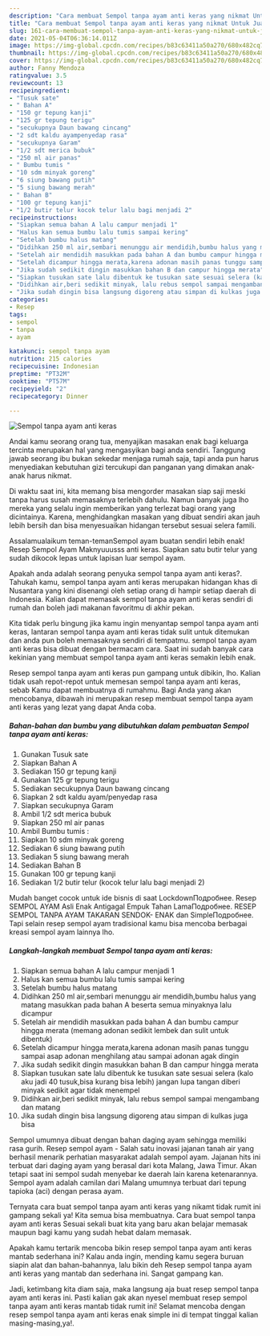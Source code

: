 ```yaml
---
description: "Cara membuat Sempol tanpa ayam anti keras yang nikmat Untuk Jualan"
title: "Cara membuat Sempol tanpa ayam anti keras yang nikmat Untuk Jualan"
slug: 161-cara-membuat-sempol-tanpa-ayam-anti-keras-yang-nikmat-untuk-jualan
date: 2021-05-04T06:36:14.011Z
image: https://img-global.cpcdn.com/recipes/b83c63411a50a270/680x482cq70/sempol-tanpa-ayam-anti-keras-foto-resep-utama.jpg
thumbnail: https://img-global.cpcdn.com/recipes/b83c63411a50a270/680x482cq70/sempol-tanpa-ayam-anti-keras-foto-resep-utama.jpg
cover: https://img-global.cpcdn.com/recipes/b83c63411a50a270/680x482cq70/sempol-tanpa-ayam-anti-keras-foto-resep-utama.jpg
author: Fanny Mendoza
ratingvalue: 3.5
reviewcount: 13
recipeingredient:
- "Tusuk sate"
- " Bahan A"
- "150 gr tepung kanji"
- "125 gr tepung terigu"
- "secukupnya Daun bawang cincang"
- "2 sdt kaldu ayampenyedap rasa"
- "secukupnya Garam"
- "1/2 sdt merica bubuk"
- "250 ml air panas"
- " Bumbu tumis "
- "10 sdm minyak goreng"
- "6 siung bawang putih"
- "5 siung bawang merah"
- " Bahan B"
- "100 gr tepung kanji"
- "1/2 butir telur kocok telur lalu bagi menjadi 2"
recipeinstructions:
- "Siapkan semua bahan A lalu campur menjadi 1"
- "Halus kan semua bumbu lalu tumis sampai kering"
- "Setelah bumbu halus matang"
- "Didihkan 250 ml air,sembari menunggu air mendidih,bumbu halus yang matang masukkan pada bahan A beserta semua minyaknya lalu dicampur"
- "Setelah air mendidih masukkan pada bahan A dan bumbu campur hingga merata (memang adonan sedikit lembek dan sulit untuk dibentuk)"
- "Setelah dicampur hingga merata,karena adonan masih panas tunggu sampai asap adonan menghilang atau sampai adonan agak dingin"
- "Jika sudah sedikit dingin masukkan bahan B dan campur hingga merata"
- "Siapkan tusukan sate lalu dibentuk ke tusukan sate sesuai selera (kalo aku jadi 40 tusuk,bisa kurang bisa lebih) jangan lupa tangan diberi minyak sedikit agar tidak menempel"
- "Didihkan air,beri sedikit minyak, lalu rebus sempol sampai mengambang dan matang"
- "Jika sudah dingin bisa langsung digoreng atau simpan di kulkas juga bisa"
categories:
- Resep
tags:
- sempol
- tanpa
- ayam

katakunci: sempol tanpa ayam 
nutrition: 215 calories
recipecuisine: Indonesian
preptime: "PT32M"
cooktime: "PT57M"
recipeyield: "2"
recipecategory: Dinner

---
```



![Sempol tanpa ayam anti keras](https://img-global.cpcdn.com/recipes/b83c63411a50a270/680x482cq70/sempol-tanpa-ayam-anti-keras-foto-resep-utama.jpg)

Andai kamu seorang orang tua, menyajikan masakan enak bagi keluarga tercinta merupakan hal yang mengasyikan bagi anda sendiri. Tanggung jawab seorang ibu bukan sekedar menjaga rumah saja, tapi anda pun harus menyediakan kebutuhan gizi tercukupi dan panganan yang dimakan anak-anak harus nikmat.

Di waktu  saat ini, kita memang bisa mengorder masakan siap saji meski tanpa harus susah memasaknya terlebih dahulu. Namun banyak juga lho mereka yang selalu ingin memberikan yang terlezat bagi orang yang dicintainya. Karena, menghidangkan masakan yang dibuat sendiri akan jauh lebih bersih dan bisa menyesuaikan hidangan tersebut sesuai selera famili. 

Assalamualaikum teman-temanSempol ayam buatan sendiri lebih enak! Resep Sempol Ayam Maknyuuusss anti keras. Siapkan satu butir telur yang sudah dikocok lepas untuk lapisan luar sempol ayam.

Apakah anda adalah seorang penyuka sempol tanpa ayam anti keras?. Tahukah kamu, sempol tanpa ayam anti keras merupakan hidangan khas di Nusantara yang kini disenangi oleh setiap orang di hampir setiap daerah di Indonesia. Kalian dapat memasak sempol tanpa ayam anti keras sendiri di rumah dan boleh jadi makanan favoritmu di akhir pekan.

Kita tidak perlu bingung jika kamu ingin menyantap sempol tanpa ayam anti keras, lantaran sempol tanpa ayam anti keras tidak sulit untuk ditemukan dan anda pun boleh memasaknya sendiri di tempatmu. sempol tanpa ayam anti keras bisa dibuat dengan bermacam cara. Saat ini sudah banyak cara kekinian yang membuat sempol tanpa ayam anti keras semakin lebih enak.

Resep sempol tanpa ayam anti keras pun gampang untuk dibikin, lho. Kalian tidak usah repot-repot untuk memesan sempol tanpa ayam anti keras, sebab Kamu dapat membuatnya di rumahmu. Bagi Anda yang akan mencobanya, dibawah ini merupakan resep membuat sempol tanpa ayam anti keras yang lezat yang dapat Anda coba.

<!--inarticleads1-->

##### Bahan-bahan dan bumbu yang dibutuhkan dalam pembuatan Sempol tanpa ayam anti keras:

1. Gunakan Tusuk sate
1. Siapkan  Bahan A
1. Sediakan 150 gr tepung kanji
1. Gunakan 125 gr tepung terigu
1. Sediakan secukupnya Daun bawang cincang
1. Siapkan 2 sdt kaldu ayam/penyedap rasa
1. Siapkan secukupnya Garam
1. Ambil 1/2 sdt merica bubuk
1. Siapkan 250 ml air panas
1. Ambil  Bumbu tumis :
1. Siapkan 10 sdm minyak goreng
1. Sediakan 6 siung bawang putih
1. Sediakan 5 siung bawang merah
1. Sediakan  Bahan B
1. Gunakan 100 gr tepung kanji
1. Sediakan 1/2 butir telur (kocok telur lalu bagi menjadi 2)


Mudah banget cocok untuk ide bisnis di saat LockdownПодробнее. Resep SEMPOL AYAM Asli Enak Antigagal Empuk Tahan LamaПодробнее. RESEP SEMPOL TANPA AYAM TAKARAN SENDOK- ENAK dan SimpleПодробнее. Tapi selain resep sempol ayam tradisional kamu bisa mencoba berbagai kreasi sempol ayam lainnya lho. 

<!--inarticleads2-->

##### Langkah-langkah membuat Sempol tanpa ayam anti keras:

1. Siapkan semua bahan A lalu campur menjadi 1
1. Halus kan semua bumbu lalu tumis sampai kering
1. Setelah bumbu halus matang
1. Didihkan 250 ml air,sembari menunggu air mendidih,bumbu halus yang matang masukkan pada bahan A beserta semua minyaknya lalu dicampur
1. Setelah air mendidih masukkan pada bahan A dan bumbu campur hingga merata (memang adonan sedikit lembek dan sulit untuk dibentuk)
1. Setelah dicampur hingga merata,karena adonan masih panas tunggu sampai asap adonan menghilang atau sampai adonan agak dingin
1. Jika sudah sedikit dingin masukkan bahan B dan campur hingga merata
1. Siapkan tusukan sate lalu dibentuk ke tusukan sate sesuai selera (kalo aku jadi 40 tusuk,bisa kurang bisa lebih) jangan lupa tangan diberi minyak sedikit agar tidak menempel
1. Didihkan air,beri sedikit minyak, lalu rebus sempol sampai mengambang dan matang
1. Jika sudah dingin bisa langsung digoreng atau simpan di kulkas juga bisa


Sempol umumnya dibuat dengan bahan daging ayam sehingga memiliki rasa gurih. Resep sempol ayam - Salah satu inovasi jajanan tanah air yang berhasil menarik perhatian masyarakat adalah sempol ayam. Jajanan hits ini terbuat dari daging ayam yang berasal dari kota Malang, Jawa Timur. Akan tetapi saat ini sempol sudah menyebar ke daerah lain karena ketenarannya. Sempol ayam adalah camilan dari Malang umumnya terbuat dari tepung tapioka (aci) dengan perasa ayam. 

Ternyata cara buat sempol tanpa ayam anti keras yang nikamt tidak rumit ini gampang sekali ya! Kita semua bisa membuatnya. Cara buat sempol tanpa ayam anti keras Sesuai sekali buat kita yang baru akan belajar memasak maupun bagi kamu yang sudah hebat dalam memasak.

Apakah kamu tertarik mencoba bikin resep sempol tanpa ayam anti keras mantab sederhana ini? Kalau anda ingin, mending kamu segera buruan siapin alat dan bahan-bahannya, lalu bikin deh Resep sempol tanpa ayam anti keras yang mantab dan sederhana ini. Sangat gampang kan. 

Jadi, ketimbang kita diam saja, maka langsung aja buat resep sempol tanpa ayam anti keras ini. Pasti kalian gak akan nyesel membuat resep sempol tanpa ayam anti keras mantab tidak rumit ini! Selamat mencoba dengan resep sempol tanpa ayam anti keras enak simple ini di tempat tinggal kalian masing-masing,ya!.

